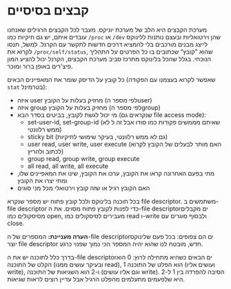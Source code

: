 # קבצים בסיסיים
מערכת הקבצים היא הלב של מערכת יוניקס. מעבר לכל הקבצים הרגילים שאנחנו עובדים איתם, יש גם תיקיות כמו `/proc` או `/dev` שהן וירטואליות ובעצם נותנות ללינוקס לייצג מבנים מורכבים בלי להמציא דרכים חדשות לתקשר עם הקרנל. למשל, תנסו לקרוא את `/proc/self/status`, שהוא ”קובץ“ שכתובים בו כל הפרטים על התהליך הנוכחי. בגלל שהכל בלינוקס מתרכז סביב מערכת הקבצים, הקרנל יכול להציע המון פיצ'רים באופן ברור ומוכר.

כל קובץ על הדיסק שומר את המאפיינים הבאים (שאפשר לקרוא בעצמנו עם הפקודה `stat` בטרמינל):

* איזה user מחזיק בעלות על הקובץ (לפי מספר הuser)
* איזה group מחזיק בעלות על הקובץ (לפי מספר הgroup)
* מי יכול לגשת לקובץ, בביטים בסדר הבא (שנקראים גם file access mode):
	* set-user-id, set-group-id (שאיתם מממשים פקודות כמו סודו אבל זה ל לא ממש רלוונטי)
	* sticky bit (גם לא ממש רלוונטי, בעיקר שימושי לתיקיות)
	* user read, user write, user execute (האם מותר לבעלים של הקובץ לקרוא לכתוב ולהריץ)
	* group read, group write, group execute
	* all read, all write, all execute
* מתי בפעם האחרונה קראו את הקובץ, ערכו את הקובץ, שינו את המאפיינים שלו, ומתי יצרו את הקובץ
* האם הקובץ רגיל או שזה קובץ וירטואלי מכל מני סוגים

בכל תוכנה בלינוקס ולכל קובץ פתוח יש מספר שנקרא file descriptor. משתמשים ב-file descriptor כדי לפנות לקובץ פתוח מסוים. את ה-file descriptorים מקבלים מסיסקולים כמו open, מעבירים לסיסקולים כמו read ו-write ולבסוף סוגרים עם close.

**הערה מעניינת:** המספרים של ה-file descriptorים הם צפופים: בכל פעם שלינוקס יוצר file descriptor חדש, מובטח לנו שהוא יהיה המספר הכי נמוך שפנוי כרגע.

בדרך כלל לתוכנה יש את ה-file descriptorים הבאים כשהיא מתחילה לרוץ: 0 הוא הקלט של התוכנה (ובעיקר עושים ממנו read), 1 הוא הפלט של התוכנה (ועושים אליו write), ו-2 הוא השגיאות של התוכנה (וגם אליו עושים write). הסיבה להפרדה בין 1 ל-2 היא שלפעמים מתעלמים מהפלט הרגיל אבל עדיין רוצים לראות שגיאות.